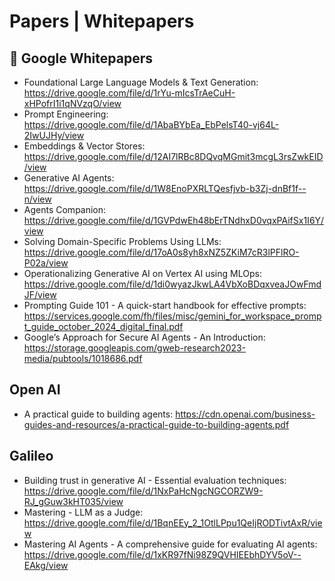 #  Papers | Whitepapers 

## 🧠 Google Whitepapers
* Foundational Large Language Models & Text Generation: https://drive.google.com/file/d/1rYu-mIcsTrAeCuH-xHPofrI1i1qNVzqO/view
* Prompt Engineering: https://drive.google.com/file/d/1AbaBYbEa_EbPelsT40-vj64L-2IwUJHy/view
* Embeddings & Vector Stores: https://drive.google.com/file/d/12AI7lRBc8DQvqMGmit3mcgL3rsZwkEID/view
* Generative AI Agents: https://drive.google.com/file/d/1W8EnoPXRLTQesfjvb-b3Zj-dnBf1f--n/view
* Agents Companion: https://drive.google.com/file/d/1GVPdwEh48bErTNdhxD0vqxPAifSx1I6Y/view
* Solving Domain-Specific Problems Using LLMs: https://drive.google.com/file/d/17oA0s8yh8xNZ5ZKiM7cR3lPFlRO-P02a/view
* Operationalizing Generative AI on Vertex AI using MLOps: https://drive.google.com/file/d/1di0wyazJkwLA4VbXoBDqxveaJOwFmdJF/view
* Prompting Guide 101 - A quick-start handbook for effective prompts: https://services.google.com/fh/files/misc/gemini_for_workspace_prompt_guide_october_2024_digital_final.pdf
* Google’s Approach for Secure AI Agents - An Introduction: https://storage.googleapis.com/gweb-research2023-media/pubtools/1018686.pdf


## Open AI
* A practical guide to building agents: https://cdn.openai.com/business-guides-and-resources/a-practical-guide-to-building-agents.pdf

## Galileo
* Building trust in generative AI - Essential evaluation techniques: https://drive.google.com/file/d/1NxPaHcNgcNGCORZW9-RJ_gGuw3kHT035/view
* Mastering - LLM as a Judge: https://drive.google.com/file/d/1BqnEEy_2_1OtlLPpu1QeIjRODTivtAxR/view
* Mastering AI Agents - A comprehensive guide for evaluating AI agents: https://drive.google.com/file/d/1xKR97fNi98Z9QVHIEEbhDYV5oV--EAkg/view
